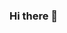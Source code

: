 ### Hi there 👋

<!--
**ghsguimaraes/ghsguimaraes** is a ✨ _special_ ✨ repository because its `README.md` (this file) appears on your GitHub profile.

<p align="center"> texto que você quiser </p>
<p align="center">   <img alingn="center" src="https://profile-counter.glitch.me/ghsguimaraes/count.svg" /></p>


